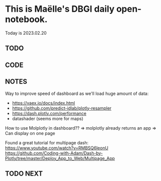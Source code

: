 

# This is Maëlle's DBGI daily open-notebook.

Today is 2023.02.20


## TODO

## CODE

## NOTES

Way to improve speed of dashboard as we'll load huge amount of data:
- https://vaex.io/docs/index.html
- https://github.com/predict-idlab/plotly-resampler
- https://dash.plotly.com/performance
- datashader (seems more for maps)



How to use Molplotly in dashboard?? => molplotly already returns an app
=> Can display on one page  


Found a great tutorial for multipage dash:                
https://www.youtube.com/watch?v=RMBSQ6leonU         
https://github.com/Coding-with-Adam/Dash-by-Plotly/tree/master/Deploy_App_to_Web/Multipage_App

## TODO NEXT
